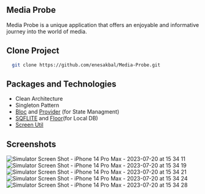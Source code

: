 ## Media Probe

Media Probe is a unique application that offers an enjoyable and informative journey into the world of media.


## Clone Project
```bash
  git clone https://github.com/enesakbal/Media-Probe.git
```

## Packages and Technologies
- Clean Architecture
- Singleton Pattern
- [Bloc](https://pub.dev/packages/flutter_bloc) and [Provider](https://pub.dev/packages/provider) (for State Managment)
- [SQFLITE](https://pub.dev/packages/sqflite) and [Floor](https://pub.dev/packages/floor)(for Local DB)
- [Screen Util](https://pub.dev/packages/flutter_screenutil)



## Screenshots
![Simulator Screen Shot - iPhone 14 Pro Max - 2023-07-20 at 15 34 11](https://github.com/enesakbal/Media-Probe/assets/60822023/4aab22a1-00a7-403b-9e76-c0ad8b086a8b)![Simulator Screen Shot - iPhone 14 Pro Max - 2023-07-20 at 15 34 19](https://github.com/enesakbal/Media-Probe/assets/60822023/4c15025c-3f52-4df5-92ad-dbc18a0f7436)
![Simulator Screen Shot - iPhone 14 Pro Max - 2023-07-20 at 15 34 21](https://github.com/enesakbal/Media-Probe/assets/60822023/397bfeb1-5674-47f4-977e-9bcdc206c58a)
![Simulator Screen Shot - iPhone 14 Pro Max - 2023-07-20 at 15 34 24](https://github.com/enesakbal/Media-Probe/assets/60822023/f97e7556-874e-41ab-83c5-b85e398b1517)
![Simulator Screen Shot - iPhone 14 Pro Max - 2023-07-20 at 15 34 28](https://github.com/enesakbal/Media-Probe/assets/60822023/690616ce-8c6c-4b6a-811b-b6975fadbc86)
